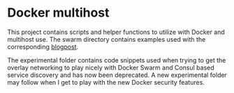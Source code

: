 # Docker multihost

This project contains scripts and helper functions to utilize with Docker and multihost use. The swarm directory contains examples used with the corresponding [blogpost](http://sirile.github.io/2015/12/14/automatic-scaling-with-docker-19-and-overlay-network-locally-and-in-aws.html).

The experimental folder contains code snippets used when trying to get the overlay networking to play nicely with Docker Swarm and Consul based service discovery and has now been deprecated. A new experimental folder may follow when I get to play with the new Docker security features.

